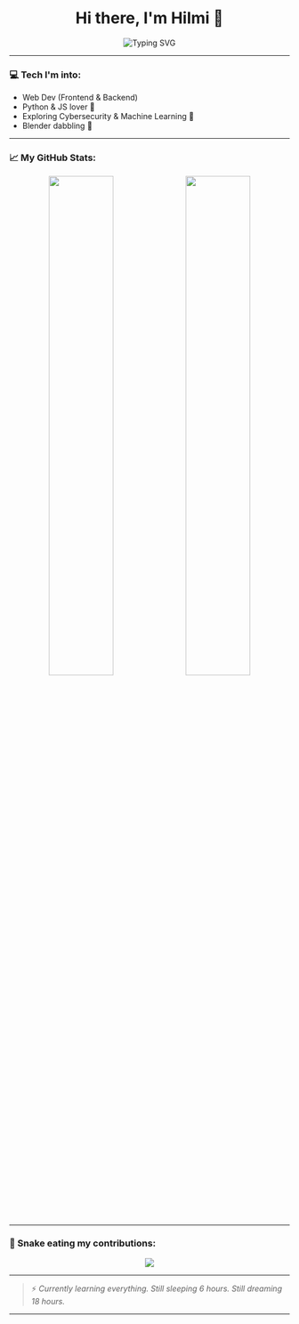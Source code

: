 <h1 align="center">Hi there, I'm Hilmi 👋</h1>

<p align="center">
  <img src="https://readme-typing-svg.demolab.com?font=Fira+Code&size=22&pause=1000&center=true&vCenter=true&width=435&lines=Aspiring+Tech+Wizard+%F0%9F%A7%91%E2%80%8D%F0%9F%94%A7;RPL+Student+%F0%9F%92%BB+in+Polindra;Dreaming+Big%2C+Building+Bigger+%F0%9F%9A%80" alt="Typing SVG" />
</p>

---

### 💻 Tech I'm into:
- Web Dev (Frontend & Backend)
- Python & JS lover 🐍
- Exploring Cybersecurity & Machine Learning 🧠
- Blender dabbling 🎨

---

### 📈 My GitHub Stats:
<p align="center">
  <img width="48%" src="https://github-readme-stats.vercel.app/api?username=USERNAMEKAMU&show_icons=true&theme=tokyonight" />
  <img width="48%" src="https://github-readme-streak-stats.herokuapp.com/?user=USERNAMEKAMU&theme=tokyonight" />
</p>

---

### 🐍 Snake eating my contributions:
<p align="center">
  <img src="https://raw.githubusercontent.com/USERNAMEKAMU/USERNAMEKAMU/output/github-contribution-grid-snake.svg" />
</p>

---

> ⚡ *Currently learning everything. Still sleeping 6 hours. Still dreaming 18 hours.*

---
